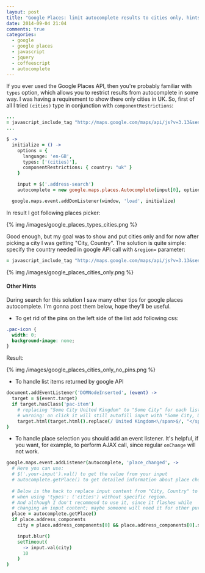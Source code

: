 ```yaml
---
layout: post
title: "Google Places: limit autocomplete results to cities only, hints"
date: 2014-09-04 21:04
comments: true
categories: 
  - google
  - google places
  - javascript
  - jquery
  - coffeescript
  - autocomplete
---
```


If you ever used the Google Places API, then you're probably familiar with `types` option, which allows you to restrict results from autocomplete in some way. I was having a requirement to show there only cities in UK. So, first of all I tried `(cities)` type in conjunction with `componentRestrictions`:
<!-- more -->
``` ruby application.html.haml
...
= javascript_include_tag "http://maps.google.com/maps/api/js?v=3.13&sensor=false&libraries=places"
...
```
``` coffeescript google_places_autocomplete.js.coffee
$ ->
  initialize = () ->
    options = {
      language: 'en-GB',
      types: ['(cities)'],
      componentRestrictions: { country: "uk" }
    }

    input = $('.address-search')
    autocomplete = new google.maps.places.Autocomplete(input[0], options)

  google.maps.event.addDomListener(window, 'load', initialize)
```
In result I got following places picker:

{% img /images/google_places_types_cities.png %}

Good enough, but my goal was to show and put cities only and for now after picking a city I was getting "City, Country". The solution is quite simple: specify the country needed in google API call with `&region=` parameter:
``` ruby application.html.haml
= javascript_include_tag "http://maps.google.com/maps/api/js?v=3.13&sensor=false&libraries=places&region=UK"
```

{% img /images/google_places_cities_only.png %}


#### Other Hints

During search for this solution I saw many other tips for google places autocomplete. I'm gonna post them below, hope they'll be useful.


  * To get rid of the pins on the left side of the list add following css:
``` css 
.pac-icon {
  width: 0;
  background-image: none;
}
```

Result:

{% img /images/google_places_cities_only_no_pins.png %}

  * To handle list items returned by google API
``` coffeescript
document.addEventListener('DOMNodeInserted', (event) ->
  target = $(event.target)
  if target.hasClass('pac-item')
    # replacing "Some City United Kingdom" to "Some City" for each list element
    # warning: on click it will still autofill input with "Some City, United Kingdom"
    target.html(target.html().replace(/ United Kingdom<\/span>$/, "</span>"))
)
```                        


  * To handle place selection you should add an event listener. It's helpful, if you want, for example, to perform AJAX call, since regular `onChange` will not work.

``` coffeescript 
google.maps.event.addListener(autocomplete, 'place_changed', ->
  # Here you can use:
  # $('.your-input').val() to get the value from your input
  # autocomplete.getPlace() to get detailed information about place chosen
  
  # Below is the hack to replace input content from "City, Country" to "City"
  # when using 'types': ('cities') without specific region.
  # And although I don't recommend to use it, since it flashes while
  # changing an input content; maybe someone will need it for other purpose
  place = autocomplete.getPlace()
  if place.address_components
    city = place.address_components[0] && place.address_components[0].short_name || ''

    input.blur()
    setTimeout(
      -> input.val(city)
      10
    )
)
```



